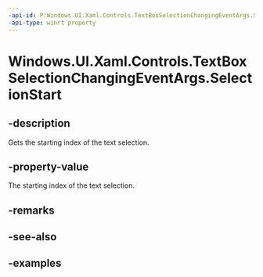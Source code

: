 ```yaml
---
-api-id: P:Windows.UI.Xaml.Controls.TextBoxSelectionChangingEventArgs.SelectionStart
-api-type: winrt property
---
```


<!-- Property syntax.
public int SelectionStart { get; }
-->

# Windows.UI.Xaml.Controls.TextBoxSelectionChangingEventArgs.SelectionStart

## -description

Gets the starting index of the text selection.

## -property-value

The starting index of the text selection.

## -remarks

## -see-also

## -examples

